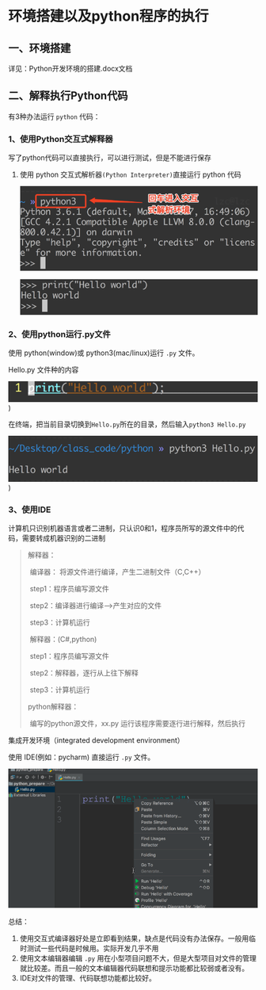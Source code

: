 # 环境搭建以及python程序的执行

## 一、环境搭建

详见：Python开发环境的搭建.docx文档

## 二、解释执行Python代码

有3种办法运行 `python` 代码：

### 1、使用Python交互式解释器

写了python代码可以直接执行，可以进行测试，但是不能进行保存

1. 使用 python 交互式解析器`(Python Interpreter)`直接运行 python 代码

      ![图片](images/002-1.png)

      ![图片](images/002-2.png)

### 2、使用python运行.py文件

使用 python(window)或 python3(mac/linux)运行 `.py` 文件。

Hello.py 文件种的内容

 ![图片](images/002-3.png))

在终端，把当前目录切换到`Hello.py`所在的目录，然后输入`python3 Hello.py`

  ![图片](images/002-4.png))



### 3、使用IDE

计算机只识别机器语言或者二进制，只认识0和1，程序员所写的源文件中的代码，需要转成机器识别的二进制

> 解释器：
>
> ​	编译器： 将源文件进行编译，产生二进制文件（C,C++）
>
> ​		step1：程序员编写源文件
>
> ​		step2：编译器进行编译—>产生对应的文件
>
> ​		step3：计算机运行
>
> ​	解释器：(C#,python)
>
> ​		step1：程序员编写源文件
>
> ​		step2：解释器，逐行从上往下解释
>
> ​		step3：计算机运行
>
> python解释器：
>
> ​	编写的python源文件，xx.py 运行该程序需要逐行进行解释，然后执行
>
> 

集成开发环境（integrated development environment）

使用 IDE(例如：pycharm) 直接运行 `.py` 文件。

  ![图片](images/002-5.gif)


总结：

1. 使用交互式编译器好处是立即看到结果，缺点是代码没有办法保存。一般用临时测试一些代码是时候用。实际开发几乎不用
2. 使用文本编辑器编辑 `.py` 用在小型项目问题不大，但是大型项目对文件的管理就比较差。而且一般的文本编辑器代码联想和提示功能都比较弱或者没有。
3. IDE对文件的管理、代码联想功能都比较好。

